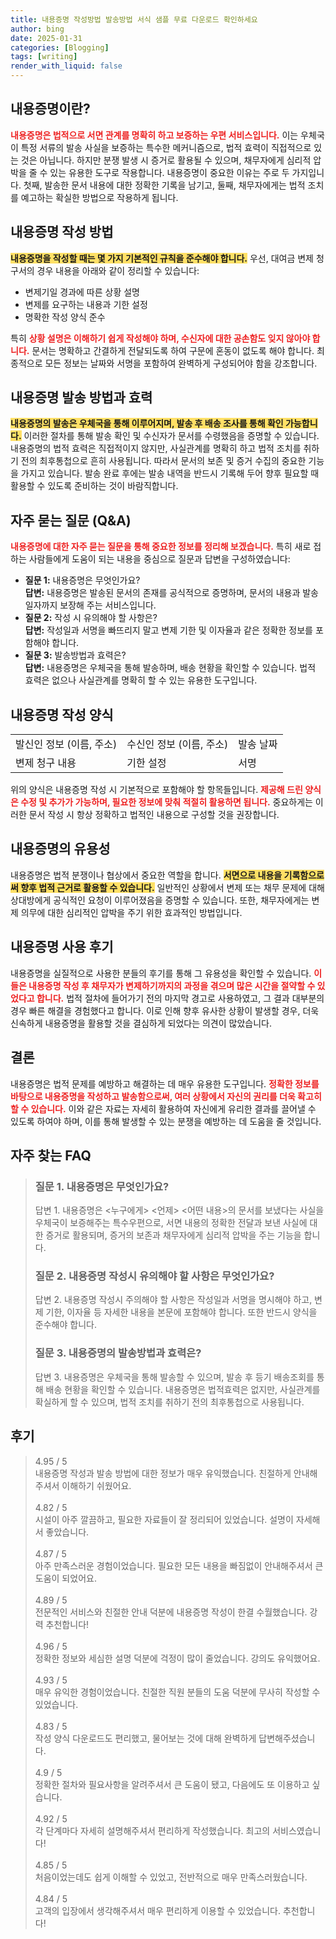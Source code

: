 ```yaml
---
title: 내용증명 작성방법 발송방법 서식 샘플 무료 다운로드 확인하세요
author: bing
date: 2025-01-31
categories: [Blogging]
tags: [writing]
render_with_liquid: false
---
```



<h2 id='내용증명_정의'>내용증명이란?</h2>

<p><b><span style="color: #ee2323;">내용증명은 법적으로 서면 관계를 명확히 하고 보증하는 우편 서비스입니다.</span></b> 이는 우체국이 특정 서류의 발송 사실을 보증하는 특수한 메커니즘으로, 법적 효력이 직접적으로 있는 것은 아닙니다. 하지만 분쟁 발생 시 증거로 활용될 수 있으며, 채무자에게 심리적 압박을 줄 수 있는 유용한 도구로 작용합니다. 내용증명이 중요한 이유는 주로 두 가지입니다. 첫째, 발송한 문서 내용에 대한 정확한 기록을 남기고, 둘째, 채무자에게는 법적 조치를 예고하는 확실한 방법으로 작용하게 됩니다.</p>

<h2 id='내용증명_작성_방법'>내용증명 작성 방법</h2>

<p><b><span style="background-color: #ffe066;">내용증명을 작성할 때는 몇 가지 기본적인 규칙을 준수해야 합니다.</span></b> 우선, 대여금 변제 청구서의 경우 내용을 아래와 같이 정리할 수 있습니다:</p>

<ul>
    <li>변제기일 경과에 따른 상황 설명</li>
    <li>변제를 요구하는 내용과 기한 설정</li>
    <li>명확한 작성 양식 준수</li>
</ul>

<p>특히 <b><span style="color: #ee2323;">상황 설명은 이해하기 쉽게 작성해야 하며, 수신자에 대한 공손함도 잊지 않아야 합니다.</span></b> 문서는 명확하고 간결하게 전달되도록 하여 구문에 혼동이 없도록 해야 합니다. 최종적으로 모든 정보는 날짜와 서명을 포함하여 완벽하게 구성되어야 함을 강조합니다.</p>

<h2 id='내용증명_발송_방법과_효력'>내용증명 발송 방법과 효력</h2>

<p><b><span style="background-color: #ffe066;">내용증명의 발송은 우체국을 통해 이루어지며, 발송 후 배송 조사를 통해 확인 가능합니다.</span></b> 이러한 절차를 통해 발송 확인 및 수신자가 문서를 수령했음을 증명할 수 있습니다. 내용증명의 법적 효력은 직접적이지 않지만, 사실관계를 명확히 하고 법적 조치를 취하기 전의 최후통첩으로 흔히 사용됩니다. 따라서 문서의 보존 및 증거 수집의 중요한 기능을 가지고 있습니다. 발송 완료 후에는 발송 내역을 반드시 기록해 두어 향후 필요할 때 활용할 수 있도록 준비하는 것이 바람직합니다.</p>

<h2 id='자주_묻는_질문'>자주 묻는 질문 (Q&A)</h2>

<p><b><span style="color: #ee2323;">내용증명에 대한 자주 묻는 질문을 통해 중요한 정보를 정리해 보겠습니다.</span></b> 특히 새로 접하는 사람들에게 도움이 되는 내용을 중심으로 질문과 답변을 구성하였습니다:</p>

<ul>
    <li><b>질문 1:</b> 내용증명은 무엇인가요?<br><b>답변:</b> 내용증명은 발송된 문서의 존재를 공식적으로 증명하며, 문서의 내용과 발송 일자까지 보장해 주는 서비스입니다.</li>
    <li><b>질문 2:</b> 작성 시 유의해야 할 사항은?<br><b>답변:</b> 작성일과 서명을 빠뜨리지 말고 변제 기한 및 이자율과 같은 정확한 정보를 포함해야 합니다.</li>
    <li><b>질문 3:</b> 발송방법과 효력은?<br><b>답변:</b> 내용증명은 우체국을 통해 발송하며, 배송 현황을 확인할 수 있습니다. 법적 효력은 없으나 사실관계를 명확히 할 수 있는 유용한 도구입니다.</li>
</ul>

<h2 id='내용증명_작성_양식'>내용증명 작성 양식</h2>

<table>
    <tr>
        <td>발신인 정보 (이름, 주소)</td>
        <td>수신인 정보 (이름, 주소)</td>
        <td>발송 날짜</td>
    </tr>
    <tr>
        <td>변제 청구 내용</td>
        <td>기한 설정</td>
        <td>서명</td>
    </tr>
</table>

<p>위의 양식은 내용증명 작성 시 기본적으로 포함해야 할 항목들입니다. <b><span style="color: #ee2323;">제공해 드린 양식은 수정 및 추가가 가능하며, 필요한 정보에 맞춰 적절히 활용하면 됩니다.</span></b> 중요하게는 이러한 문서 작성 시 항상 정확하고 법적인 내용으로 구성할 것을 권장합니다.</p>

<h2 id='내용증명_유용성'>내용증명의 유용성</h2>

<p>내용증명은 법적 분쟁이나 협상에서 중요한 역할을 합니다. <b><span style="background-color: #ffe066;">서면으로 내용을 기록함으로써 향후 법적 근거로 활용할 수 있습니다.</span></b> 일반적인 상황에서 변제 또는 채무 문제에 대해 상대방에게 공식적인 요청이 이루어졌음을 증명할 수 있습니다. 또한, 채무자에게는 변제 의무에 대한 심리적인 압박을 주기 위한 효과적인 방법입니다.</p>

<h2 id='내용증명_사용_후기'>내용증명 사용 후기</h2>

<p>내용증명을 실질적으로 사용한 분들의 후기를 통해 그 유용성을 확인할 수 있습니다. <b><span style="color: #ee2323;">이들은 내용증명 작성 후 채무자가 변제하기까지의 과정을 겪으며 많은 시간을 절약할 수 있었다고 합니다.</span></b> 법적 절차에 들어가기 전의 마지막 경고로 사용하였고, 그 결과 대부분의 경우 빠른 해결을 경험했다고 합니다. 이로 인해 향후 유사한 상황이 발생할 경우, 더욱 신속하게 내용증명을 활용할 것을 결심하게 되었다는 의견이 많았습니다.</p>

<h2 id='결론'>결론</h2>

<p>내용증명은 법적 문제를 예방하고 해결하는 데 매우 유용한 도구입니다. <b><span style="color: #ee2323;">정확한 정보를 바탕으로 내용증명을 작성하고 발송함으로써, 여러 상황에서 자신의 권리를 더욱 확고히 할 수 있습니다.</span></b> 이와 같은 자료는 자세히 활용하여 자신에게 유리한 결과를 끌어낼 수 있도록 하여야 하며, 이를 통해 발생할 수 있는 분쟁을 예방하는 데 도움을 줄 것입니다.</p>


<h2 id='자주_찾는_FAQ'>자주 찾는 FAQ</h2>
<div itemscope="" itemtype="https://schema.org/FAQPage"> 
<blockquote> 
<div itemscope="" itemprop="mainEntity" itemtype="https://schema.org/Question"> 
<h3 itemprop="name">질문 1. 내용증명은 무엇인가요?</h3> 
<div itemscope="" itemprop="acceptedAnswer" itemtype="https://schema.org/Answer"> 
<span itemprop="text"> 
<p>답변 1. 내용증명은 <누구에게> <언제> <어떤 내용>의 문서를 보냈다는 사실을 우체국이 보증해주는 특수우편으로, 서면 내용의 정확한 전달과 보낸 사실에 대한 증거로 활용되며, 증거의 보존과 채무자에게 심리적 압박을 주는 기능을 합니다.</p> 
</span> 
</div> 
</div> 

<div itemscope="" itemprop="mainEntity" itemtype="https://schema.org/Question"> 
<h3 itemprop="name">질문 2. 내용증명 작성시 유의해야 할 사항은 무엇인가요?</h3> 
<div itemscope="" itemprop="acceptedAnswer" itemtype="https://schema.org/Answer"> 
<span itemprop="text"> 
<p>답변 2. 내용증명 작성시 주의해야 할 사항은 작성일과 서명을 명시해야 하고, 변제 기한, 이자율 등 자세한 내용을 본문에 포함해야 합니다. 또한 반드시 양식을 준수해야 합니다.</p> 
</span> 
</div> 
</div> 

<div itemscope="" itemprop="mainEntity" itemtype="https://schema.org/Question"> 
<h3 itemprop="name">질문 3. 내용증명의 발송방법과 효력은?</h3> 
<div itemscope="" itemprop="acceptedAnswer" itemtype="https://schema.org/Answer"> 
<span itemprop="text"> 
<p>답변 3. 내용증명은 우체국을 통해 발송할 수 있으며, 발송 후 등기 배송조회를 통해 배송 현황을 확인할 수 있습니다. 내용증명은 법적효력은 없지만, 사실관계를 확실하게 할 수 있으며, 법적 조치를 취하기 전의 최후통첩으로 사용됩니다.</p> 
</span> 
</div> 
</div> 
</blockquote> 
</div>
<h2 id='후기'>후기</h2>
<div itemscope itemtype="https://schema.org/Product">
  <blockquote>
  <div itemprop="review" itemscope itemtype="https://schema.org/Review">
      <div itemprop="reviewRating" itemscope itemtype="https://schema.org/Rating"> <span itemprop="ratingValue">4.95</span> / <span itemprop="bestRating">5</span> </div>
      <span itemprop="reviewBody">내용증명 작성과 발송 방법에 대한 정보가 매우 유익했습니다. 친절하게 안내해주셔서 이해하기 쉬웠어요.</span>
  </div>
  <br>
  <div itemprop="review" itemscope itemtype="https://schema.org/Review">
      <div itemprop="reviewRating" itemscope itemtype="https://schema.org/Rating"> <span itemprop="ratingValue">4.82</span> / <span itemprop="bestRating">5</span> </div>
      <span itemprop="reviewBody">시설이 아주 깔끔하고, 필요한 자료들이 잘 정리되어 있었습니다. 설명이 자세해서 좋았습니다.</span>
  </div>
  <br>
  <div itemprop="review" itemscope itemtype="https://schema.org/Review">
      <div itemprop="reviewRating" itemscope itemtype="https://schema.org/Rating"> <span itemprop="ratingValue">4.87</span> / <span itemprop="bestRating">5</span> </div>
      <span itemprop="reviewBody">아주 만족스러운 경험이었습니다. 필요한 모든 내용을 빠짐없이 안내해주셔서 큰 도움이 되었어요.</span>
  </div>
  <br>
  <div itemprop="review" itemscope itemtype="https://schema.org/Review">
      <div itemprop="reviewRating" itemscope itemtype="https://schema.org/Rating"> <span itemprop="ratingValue">4.89</span> / <span itemprop="bestRating">5</span> </div>
      <span itemprop="reviewBody">전문적인 서비스와 친절한 안내 덕분에 내용증명 작성이 한결 수월했습니다. 강력 추천합니다!</span>
  </div>
  <br>
  <div itemprop="review" itemscope itemtype="https://schema.org/Review">
      <div itemprop="reviewRating" itemscope itemtype="https://schema.org/Rating"> <span itemprop="ratingValue">4.96</span> / <span itemprop="bestRating">5</span> </div>
      <span itemprop="reviewBody">정확한 정보와 세심한 설명 덕분에 걱정이 많이 줄었습니다. 강의도 유익했어요.</span>
  </div>
  <br>
  <div itemprop="review" itemscope itemtype="https://schema.org/Review">
      <div itemprop="reviewRating" itemscope itemtype="https://schema.org/Rating"> <span itemprop="ratingValue">4.93</span> / <span itemprop="bestRating">5</span> </div>
      <span itemprop="reviewBody">매우 유익한 경험이었습니다. 친절한 직원 분들의 도움 덕분에 무사히 작성할 수 있었습니다.</span>
  </div>
  <br>
  <div itemprop="review" itemscope itemtype="https://schema.org/Review">
      <div itemprop="reviewRating" itemscope itemtype="https://schema.org/Rating"> <span itemprop="ratingValue">4.83</span> / <span itemprop="bestRating">5</span> </div>
      <span itemprop="reviewBody">작성 양식 다운로드도 편리했고, 물어보는 것에 대해 완벽하게 답변해주셨습니다.</span>
  </div>
  <br>
  <div itemprop="review" itemscope itemtype="https://schema.org/Review">
      <div itemprop="reviewRating" itemscope itemtype="https://schema.org/Rating"> <span itemprop="ratingValue">4.9</span> / <span itemprop="bestRating">5</span> </div>
      <span itemprop="reviewBody">정확한 절차와 필요사항을 알려주셔서 큰 도움이 됐고, 다음에도 또 이용하고 싶습니다.</span>
  </div>
  <br>
  <div itemprop="review" itemscope itemtype="https://schema.org/Review">
      <div itemprop="reviewRating" itemscope itemtype="https://schema.org/Rating"> <span itemprop="ratingValue">4.92</span> / <span itemprop="bestRating">5</span> </div>
      <span itemprop="reviewBody">각 단계마다 자세히 설명해주셔서 편리하게 작성했습니다. 최고의 서비스였습니다!</span>
  </div>
  <br>
  <div itemprop="review" itemscope itemtype="https://schema.org/Review">
      <div itemprop="reviewRating" itemscope itemtype="https://schema.org/Rating"> <span itemprop="ratingValue">4.85</span> / <span itemprop="bestRating">5</span> </div>
      <span itemprop="reviewBody">처음이었는데도 쉽게 이해할 수 있었고, 전반적으로 매우 만족스러웠습니다.</span>
  </div>
  <br>
  <div itemprop="review" itemscope itemtype="https://schema.org/Review">
      <div itemprop="reviewRating" itemscope itemtype="https://schema.org/Rating"> <span itemprop="ratingValue">4.84</span> / <span itemprop="bestRating">5</span> </div>
      <span itemprop="reviewBody">고객의 입장에서 생각해주셔서 매우 편리하게 이용할 수 있었습니다. 추천합니다!</span>
  </div>
  </blockquote>
</div>
